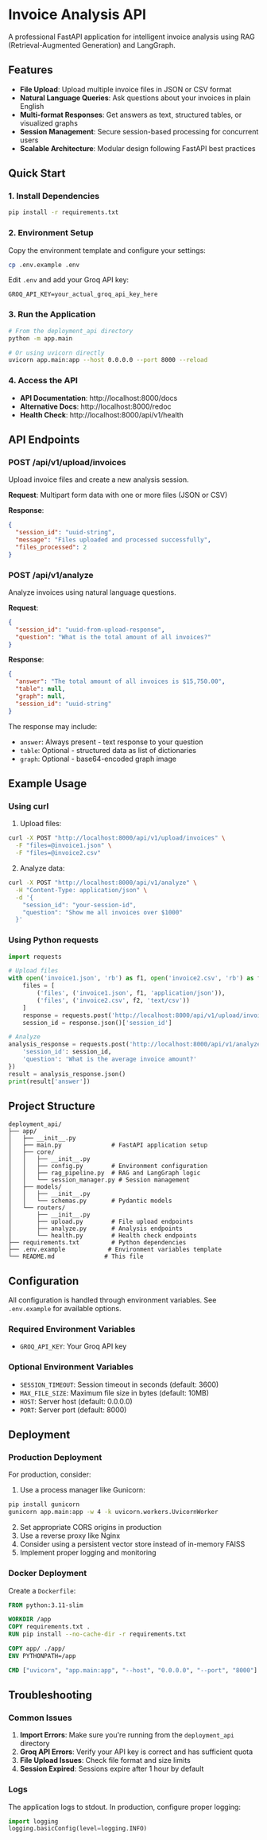 # Invoice Analysis API

A professional FastAPI application for intelligent invoice analysis using RAG (Retrieval-Augmented Generation) and LangGraph.

## Features

- **File Upload**: Upload multiple invoice files in JSON or CSV format
- **Natural Language Queries**: Ask questions about your invoices in plain English
- **Multi-format Responses**: Get answers as text, structured tables, or visualized graphs
- **Session Management**: Secure session-based processing for concurrent users
- **Scalable Architecture**: Modular design following FastAPI best practices

## Quick Start

### 1. Install Dependencies

```bash
pip install -r requirements.txt
```

### 2. Environment Setup

Copy the environment template and configure your settings:

```bash
cp .env.example .env
```

Edit `.env` and add your Groq API key:

```
GROQ_API_KEY=your_actual_groq_api_key_here
```

### 3. Run the Application

```bash
# From the deployment_api directory
python -m app.main

# Or using uvicorn directly
uvicorn app.main:app --host 0.0.0.0 --port 8000 --reload
```

### 4. Access the API

- **API Documentation**: http://localhost:8000/docs
- **Alternative Docs**: http://localhost:8000/redoc
- **Health Check**: http://localhost:8000/api/v1/health

## API Endpoints

### POST /api/v1/upload/invoices

Upload invoice files and create a new analysis session.

**Request**: Multipart form data with one or more files (JSON or CSV)

**Response**:
```json
{
  "session_id": "uuid-string",
  "message": "Files uploaded and processed successfully",
  "files_processed": 2
}
```

### POST /api/v1/analyze

Analyze invoices using natural language questions.

**Request**:
```json
{
  "session_id": "uuid-from-upload-response",
  "question": "What is the total amount of all invoices?"
}
```

**Response**:
```json
{
  "answer": "The total amount of all invoices is $15,750.00",
  "table": null,
  "graph": null,
  "session_id": "uuid-string"
}
```

The response may include:
- `answer`: Always present - text response to your question
- `table`: Optional - structured data as list of dictionaries
- `graph`: Optional - base64-encoded graph image

## Example Usage

### Using curl

1. Upload files:
```bash
curl -X POST "http://localhost:8000/api/v1/upload/invoices" \
  -F "files=@invoice1.json" \
  -F "files=@invoice2.csv"
```

2. Analyze data:
```bash
curl -X POST "http://localhost:8000/api/v1/analyze" \
  -H "Content-Type: application/json" \
  -d '{
    "session_id": "your-session-id",
    "question": "Show me all invoices over $1000"
  }'
```

### Using Python requests

```python
import requests

# Upload files
with open('invoice1.json', 'rb') as f1, open('invoice2.csv', 'rb') as f2:
    files = [
        ('files', ('invoice1.json', f1, 'application/json')),
        ('files', ('invoice2.csv', f2, 'text/csv'))
    ]
    response = requests.post('http://localhost:8000/api/v1/upload/invoices', files=files)
    session_id = response.json()['session_id']

# Analyze
analysis_response = requests.post('http://localhost:8000/api/v1/analyze', json={
    'session_id': session_id,
    'question': 'What is the average invoice amount?'
})
result = analysis_response.json()
print(result['answer'])
```

## Project Structure

```
deployment_api/
├── app/
│   ├── __init__.py
│   ├── main.py              # FastAPI application setup
│   ├── core/
│   │   ├── __init__.py
│   │   ├── config.py        # Environment configuration
│   │   ├── rag_pipeline.py  # RAG and LangGraph logic
│   │   └── session_manager.py # Session management
│   ├── models/
│   │   ├── __init__.py
│   │   └── schemas.py       # Pydantic models
│   └── routers/
│       ├── __init__.py
│       ├── upload.py        # File upload endpoints
│       ├── analyze.py       # Analysis endpoints
│       └── health.py        # Health check endpoints
├── requirements.txt         # Python dependencies
├── .env.example            # Environment variables template
└── README.md              # This file
```

## Configuration

All configuration is handled through environment variables. See `.env.example` for available options.

### Required Environment Variables

- `GROQ_API_KEY`: Your Groq API key

### Optional Environment Variables

- `SESSION_TIMEOUT`: Session timeout in seconds (default: 3600)
- `MAX_FILE_SIZE`: Maximum file size in bytes (default: 10MB)
- `HOST`: Server host (default: 0.0.0.0)
- `PORT`: Server port (default: 8000)

## Deployment

### Production Deployment

For production, consider:

1. Use a process manager like Gunicorn:
```bash
pip install gunicorn
gunicorn app.main:app -w 4 -k uvicorn.workers.UvicornWorker
```

2. Set appropriate CORS origins in production
3. Use a reverse proxy like Nginx
4. Consider using a persistent vector store instead of in-memory FAISS
5. Implement proper logging and monitoring

### Docker Deployment

Create a `Dockerfile`:

```dockerfile
FROM python:3.11-slim

WORKDIR /app
COPY requirements.txt .
RUN pip install --no-cache-dir -r requirements.txt

COPY app/ ./app/
ENV PYTHONPATH=/app

CMD ["uvicorn", "app.main:app", "--host", "0.0.0.0", "--port", "8000"]
```

## Troubleshooting

### Common Issues

1. **Import Errors**: Make sure you're running from the `deployment_api` directory
2. **Groq API Errors**: Verify your API key is correct and has sufficient quota
3. **File Upload Issues**: Check file format and size limits
4. **Session Expired**: Sessions expire after 1 hour by default

### Logs

The application logs to stdout. In production, configure proper logging:

```python
import logging
logging.basicConfig(level=logging.INFO)
```
